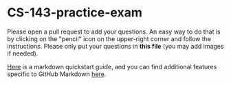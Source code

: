 # CS-143-practice-exam

Please open a pull request to add your questions. 
An easy way to do that is by clicking on the "pencil" icon on the upper-right corner and follow the instructions. 
Please only put your questions in **this file** (you may add images if needed). 

[Here](https://commonmark.org/help/) is a markdown quickstart guide, 
and you can find additional features specific to GitHub Markdown [here](https://docs.github.com/en/get-started/writing-on-github/getting-started-with-writing-and-formatting-on-github/quickstart-for-writing-on-github). 
